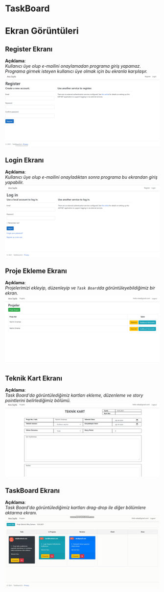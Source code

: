 # TaskBoard

# Ekran Görüntüleri
## Register Ekranı
<b>Açıklama</b>:<br>
<i>Kullanıcı üye olup e-mailini onaylamadan programa giriş yapamaz. Programa girmek isteyen kullanıcı üye olmak için bu ekranla karşılaşır.</i>
![Screen](Screenshot/register.PNG)


## Login Ekranı
<b>Açıklama</b>:<br>
<i>Kullanıcı üye olup e-mailini onayladıktan sonra programa bu ekrandan giriş yapabilir.</i>
![Screen](Screenshot/login.PNG)


## Proje Ekleme Ekranı
<b>Açıklama</b>:<br>
<i>Projelerimizi ekleyip, düzenleyip ve ```Task Board```da görüntüleyebildiğimiz bir ekran.</i>
![Screen](Screenshot/addprojects.PNG)


## Teknik Kart Ekranı
<b>Açıklama</b>:<br>
<i>Task Board'da görüntülediğimiz kartları ekleme, düzenleme ve story pointlerini belirlediğimiz bölümü.</i>
![Screen](Screenshot/teknikkart.PNG)


## TaskBoard Ekranı
<b>Açıklama</b>:<br>
<i>Task Board'da görüntülediğimiz kartları drag-drop ile diğer bölümlere aktarma ekranı.</i>
![Screen](Screenshot/dragdrop.gif)

